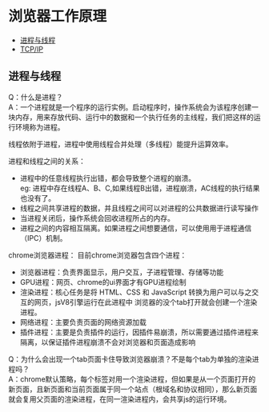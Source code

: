 # 浏览器工作原理

- <a href="#jcxc">进程与线程</a>
- <a href="#TCP">TCP/IP</a>

## <a name="jcxc">进程与线程</a>

Q：什么是进程？   
A：一个进程就是一个程序的运行实例。启动程序时，操作系统会为该程序创建一块内存，用来存放代码、运行中的数据和一个执行任务的主线程，我们把这样的运行环境称为进程。

线程依附于进程，进程中使用线程合并处理（多线程）能提升运算效率。

进程和线程之间的关系：
- 进程中的任意线程执行出错，都会导致整个进程的崩溃。    
    eg: 进程中存在线程A、B、C,如果线程B出错，进程崩溃，AC线程的执行结果也没有了。
- 线程之间共享进程的数据，并且线程之间可以对进程的公共数据进行读写操作
- 当进程关闭后，操作系统会回收进程所占的内存。
- 进程之间的内容相互隔离。如果进程之间想要通信，可以使用用于进程通信（IPC）机制。

chrome浏览器进程：
目前chrome浏览器包含四个进程：
- 浏览器进程：负责界面显示，用户交互，子进程管理、存储等功能
- GPU进程：网页、chrome的ui界面才有GPU进程绘制
- 渲染进程：核心任务是将 HTML、CSS 和 JavaScript 转换为用户可以与之交互的网页，jsV8引擎运行在此进程中
浏览器的没个tab打开就会创建一个渲染进程。
- 网络进程：主要负责页面的网络资源加载
- 插件进程：主要是负责插件的运行，因插件易崩溃，所以需要通过插件进程来隔离，以保证插件进程崩溃不会对浏览器和页面造成影响

Q：为什么会出现一个tab页面卡住导致浏览器崩溃？不是每个tab为单独的渲染进程吗？   
A：chrome默认策略，每个标签对用一个渲染进程，但如果是从一个页面打开的新页面，且新页面和当前页面属于同一个站点（根域名和协议相同），那么新页面就会复用父页面的渲染进程，在同一渲染进程内，会共享js的运行环境。